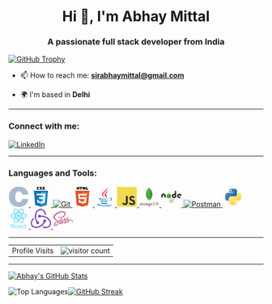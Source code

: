 <h1 align="center">Hi 👋, I'm Abhay Mittal</h1>
<h3 align="center">A passionate full stack developer from India</h3>

<p align="left">
  <a href="https://github.com/ryo-ma/github-profile-trophy">
    <img src="https://github-profile-trophy.vercel.app/?username=Abhaymittal8826&theme=onedark" alt="GitHub Trophy" />
  </a>
</p>

<!-- No portfolio yet -->
<!-- - 👨‍💻 All of my projects are available at **[My Portfolio](your-portfolio-link)** -->

- 📫 How to reach me: **sirabhaymittal@gmail.com**

- 🌍 I'm based in **Delhi**

---

<h3 align="left">Connect with me:</h3>
<p align="left">
  <a href="https://www.linkedin.com/in/abhay-mittal-609648256/" target="_blank">
    <img align="center" src="https://raw.githubusercontent.com/rahuldkjain/github-profile-readme-generator/master/src/images/icons/Social/linked-in-alt.svg" alt="LinkedIn" height="30" width="40" />
  </a>
</p>

---

<h3 align="left">Languages and Tools:</h3>
<p align="left">
  <a href="https://www.cprogramming.com/" target="_blank" rel="noreferrer">
    <img src="https://raw.githubusercontent.com/devicons/devicon/master/icons/c/c-original.svg" alt="C" width="40" height="40"/>
  </a>
  <a href="https://www.w3schools.com/css/" target="_blank" rel="noreferrer">
    <img src="https://raw.githubusercontent.com/devicons/devicon/master/icons/css3/css3-original-wordmark.svg" alt="CSS3" width="40" height="40"/>
  </a>
  <a href="https://git-scm.com/" target="_blank" rel="noreferrer">
    <img src="https://www.vectorlogo.zone/logos/git-scm/git-scm-icon.svg" alt="Git" width="40" height="40"/>
  </a>
  <a href="https://www.w3.org/html/" target="_blank" rel="noreferrer">
    <img src="https://raw.githubusercontent.com/devicons/devicon/master/icons/html5/html5-original-wordmark.svg" alt="HTML5" width="40" height="40"/>
  </a>
  <a href="https://www.java.com" target="_blank" rel="noreferrer">
    <img src="https://raw.githubusercontent.com/devicons/devicon/master/icons/java/java-original.svg" alt="Java" width="40" height="40"/>
  </a>
  <a href="https://developer.mozilla.org/en-US/docs/Web/JavaScript" target="_blank" rel="noreferrer">
    <img src="https://raw.githubusercontent.com/devicons/devicon/master/icons/javascript/javascript-original.svg" alt="JavaScript" width="40" height="40"/>
  </a>
  <a href="https://www.mongodb.com/" target="_blank" rel="noreferrer">
    <img src="https://raw.githubusercontent.com/devicons/devicon/master/icons/mongodb/mongodb-original-wordmark.svg" alt="MongoDB" width="40" height="40"/>
  </a>
  <a href="https://nodejs.org" target="_blank" rel="noreferrer">
    <img src="https://raw.githubusercontent.com/devicons/devicon/master/icons/nodejs/nodejs-original-wordmark.svg" alt="Node.js" width="40" height="40"/>
  </a>
  <a href="https://postman.com" target="_blank" rel="noreferrer">
    <img src="https://www.vectorlogo.zone/logos/getpostman/getpostman-icon.svg" alt="Postman" width="40" height="40"/>
  </a>
  <a href="https://www.python.org" target="_blank" rel="noreferrer">
    <img src="https://raw.githubusercontent.com/devicons/devicon/master/icons/python/python-original.svg" alt="Python" width="40" height="40"/>
  </a>
  <a href="https://reactjs.org/" target="_blank" rel="noreferrer">
    <img src="https://raw.githubusercontent.com/devicons/devicon/master/icons/react/react-original-wordmark.svg" alt="ReactJS" width="40" height="40"/>
  </a>
  <a href="https://redux.js.org" target="_blank" rel="noreferrer">
    <img src="https://raw.githubusercontent.com/devicons/devicon/master/icons/redux/redux-original.svg" alt="Redux" width="40" height="40"/>
  </a>
  <a href="https://sass-lang.com" target="_blank" rel="noreferrer">
    <img src="https://raw.githubusercontent.com/devicons/devicon/master/icons/sass/sass-original.svg" alt="SASS" width="40" height="40"/>
  </a>
</p>

---

<table>
  <tr>
    <td>Profile Visits</td>
    <td>
      <img src="https://profile-counter.glitch.me/Abhaymittal8826/count.svg" alt="visitor count" height="30" width="224" />
    </td>
  </tr>
</table>

---

<p>
  <a href="http://www.github.com/Abhaymittal8826">
    <img src="https://github-readme-stats.vercel.app/api?username=Abhaymittal8826&show_icons=true&count_private=true&title_color=blue&text_color=ffffff&icon_color=0891b2&bg_color=1c1917&hide_border=true" alt="Abhay's GitHub Stats" />
  </a>
</p>

<p>
  <img align="left" src="https://github-readme-stats.vercel.app/api/top-langs?username=Abhaymittal8826&layout=compact&title_color=blue&text_color=ffffff&icon_color=0891b2&bg_color=1c1917&hide_border=true" alt="Top Languages" />
</p>

<p>
  <a href="http://www.github.com/Abhaymittal8826">
    <img src="https://streak-stats.demolab.com?user=Abhaymittal8826&theme=dark" alt="GitHub Streak" />
  </a>
</p>
